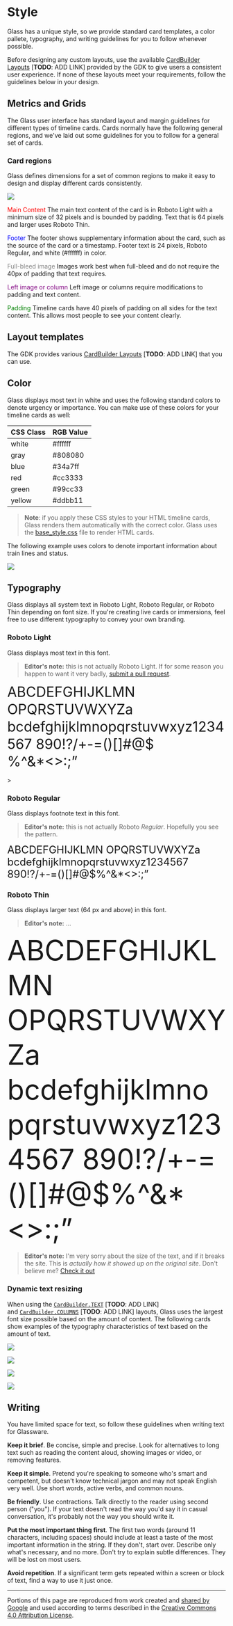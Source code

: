 # Style

Glass has a unique style, so we provide standard card templates, a color pallete, typography, and writing guidelines for you to follow whenever possible.

Before designing any custom layouts, use the available [CardBuilder Layouts](https://developers.google.com/glass/develop/gdk/card-design#layouts) [**TODO**: ADD LINK] provided by the GDK to give users a consistent user experience. If none of these layouts meet your requirements, follow the guidelines below in your design.

## Metrics and Grids

The Glass user interface has standard layout and margin guidelines for different types of timeline cards. Cards normally have the following general regions, and we've laid out some guidelines for you to follow for a general set of cards.

### Card regions

Glass defines dimensions for a set of common regions to make it easy to design and display different cards consistently.

![](standard-template.png)

<span style="color: red">Main Content</span>
The main text content of the card is in Roboto Light with a minimum size of 32 pixels and is bounded by padding. Text that is 64 pixels and larger uses Roboto Thin.

<span style="color: blue">Footer</span>
The footer shows supplementary information about the card, such as the source of the card or a timestamp. Footer text is 24 pixels, Roboto Regular, and white (#ffffff) in color.

<span style="color: gray">Full-bleed image</span>
Images work best when full-bleed and do not require the 40px of padding that text requires.

<span style="color: purple">Left image or column</span>
Left image or columns require modifications to padding and text content.

<span style="color: green">Padding</span>
Timeline cards have 40 pixels of padding on all sides for the text content. This allows most people to see your content clearly.

## Layout templates

The GDK provides various [CardBuilder Layouts](https://developers.google.com/glass/develop/gdk/card-design#layouts) [**TODO**: ADD LINK] that you can use.

## Color

Glass displays most text in white and uses the following standard colors to denote urgency or importance. You can make use of these colors for your timeline cards as well:

| CSS Class | RGB Value |
| --------- | --------- |
| white      | \#ffffff  |
| gray       | \#808080  |
| blue       | \#34a7ff  |
| red        | \#cc3333  |
| green      | \#99cc33  |
| yellow     | \#ddbb11  |

> **Note**: if you apply these CSS styles to your HTML timeline cards, Glass renders them automatically with the correct color. Glass uses the [base_style.css](base_style.css) file to render HTML cards.

The following example uses colors to denote important information about train lines and status.

![](bart.png)

## Typography

Glass displays all system text in Roboto Light, Roboto Regular, or Roboto Thin depending on font size. If you're creating live cards or immersions, feel free to use different typography to convey your own branding.

### Roboto Light

Glass displays most text in this font.

> **Editor's note:** this is not actually Roboto Light. If for some reason you happen to want it very badly, [submit a pull request](https://github.com/glasskit/website/pulls).

<span style="font-size: 32px; line-height: 40px">ABCDEFGHIJKLMN OPQRSTUVWXYZa bcdefghijklmnopqrstuvwxyz1234567 890!?/+-=()[]#@$
<br/>
%^&\*&lt;&gt;:;”
</span>

<span>&gt;</span>

### Roboto Regular

Glass displays footnote text in this font.

> **Editor's note:** this is not actually Roboto *Regular*. Hopefully you see the pattern.

<span style="font-size: 24px; line-height: 28px">ABCDEFGHIJKLMN OPQRSTUVWXYZa bcdefghijklmnopqrstuvwxyz1234567 890!?/+-=()[]#@$%^&\*&lt;&gt;:;”
</span>

### Roboto Thin

Glass displays larger text (64 px and above) in this font.

> **Editor's note:** ...

<span style="font-size: 64px; line-height: 80px">ABCDEFGHIJKLMN OPQRSTUVWXYZa bcdefghijklmnopqrstuvwxyz1234567 890!?/+-=()[]#@$%^&\*&lt;&gt;:;”
</span>

> **Editor's note:** I'm very sorry about the size of the text, and if it breaks the site. This is *actually how it showed up on the original site*. Don't believe me? [Check it out](old-site-fonts.png)

### Dynamic text resizing

When using the [`CardBuilder.TEXT`](https://developers.google.com/glass/develop/gdk/card-design#text_and_text_fixed) [**TODO**: ADD LINK] and [`CardBuilder.COLUMNS`](https://developers.google.com/glass/develop/gdk/card-design#columns_and_columns_fixed) [**TODO**: ADD LINK] layouts, Glass uses the largest font size possible based on the amount of content. The following cards show examples of the typography characteristics of text based on the amount of text.

![](font_32.png)

![](font_40.png)

![](font_48.png)

![](font_64.png)

## Writing

You have limited space for text, so follow these guidelines when writing text for Glassware.

**Keep it brief**. Be concise, simple and precise. Look for alternatives to long text such as reading the content aloud, showing images or video, or removing features.

**Keep it simple**. Pretend you're speaking to someone who's smart and competent, but doesn't know technical jargon and may not speak English very well. Use short words, active verbs, and common nouns.

**Be friendly**. Use contractions. Talk directly to the reader using second person ("you"). If your text doesn't read the way you'd say it in casual conversation, it's probably not the way you should write it.

**Put the most important thing first**. The first two words (around 11 characters, including spaces) should include at least a taste of the most important information in the string. If they don't, start over. Describe only what's necessary, and no more. Don't try to explain subtle differences. They will be lost on most users.

**Avoid repetition**. If a significant term gets repeated within a screen or block of text, find a way to use it just once.

---

Portions of this page are reproduced from work created and [shared by Google](https://developers.google.com/readme/policies) and used according to terms described in the [Creative Commons 4.0 Attribution License](https://creativecommons.org/licenses/by/4.0/).